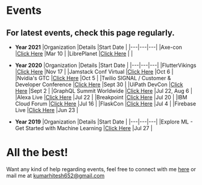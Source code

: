 # Events

## For latest events, check this page regularly.

- **Year 2021**
  |Organization   |Details   |Start Date   |
  |---|---|---|
  |Axe-con   |[Click Here](https://www.deque.com/axe-con/)   |Mar 10   |
  |LibrePlanet   |[Click Here](https://libreplanet.org/2021/)   |   |

- **Year 2020**
  |Organization   |Details   |Start Date   |
  |---|---|---|
  |FlutterVikings   |[Click Here](https://ti.to/flutter-vikings/online20)   |Nov 17   |
  |Jamstack Conf Virtual   |[Click Here](https://ti.to/netlify/jamstack_virtual_oct)   |Oct 6   |
  |Nvidia's GTC   |[Click Here](https://www.nvidia.com/en-us/gtc/)   |Oct 5   |
  |Twilio SIGNAL / Customer & Developer Conference   |[Click Here](https://signal.twilio.com/)   |Sept 30   |
  |UiPath DevCon   |[Click Here](https://www.uipath.com/events/devcon)   |Sept 2   |
  |GraphQL Summit Worldwide   |[Click Here](https://summit.graphql.com)   |Jul 22, Aug 6   |
  |Alexa Live   |[Click Here](https://developer.amazon.com/en-US/alexa/alexa-live)   |Jul 22   |
  |Breakpoint   |[Click Here](https://www.browserstack.com/events/breakpoint)   |Jul 20   |
  |IBM Cloud Forum   |[Click Here](https://www.ibm.com/events/in-en/cloud-forum/)   |Jul 16   |
  |FlaskCon   |[Click Here](https://flaskcon.com)   |Jul 4   |
  |Firebase Live   |[Click Here](https://firebaseonair.withgoogle.com/events/firebase-live20)   |Jun 23   |

- **Year 2019**
  |Organization   |Details   |Start Date   |
  |---|---|---|
  |Explore ML - Get Started with Machine Learning   |[Click Here](https://events.withgoogle.com/explore-ml-in/)   |Jul 27   |

# All the best!

Want any kind of help regarding events, feel free to connect with me [here](https://www.linkedin.com/in/heroichitesh/) or mail me at kumarhitesh652@gmail.com
